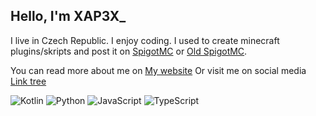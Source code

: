 ## Hello, I'm XAP3X_

I live in Czech Republic. I enjoy coding. I used to create minecraft plugins/skripts and post it on [SpigotMC](https://www.spigotmc.org/members/xap3x.1650610/) or [Old SpigotMC](https://www.spigotmc.org/members/minecubek.797215/).

You can read more about me on [My website](htt/ps://www.xap3x.gq)
Or visit me on social media [Link tree](https://linktr.ee/xap3x)

![Kotlin](https://img.shields.io/badge/kotlin-%237F52FF.svg?style=for-the-badge&logo=kotlin&logoColor=white) ![Python](https://img.shields.io/badge/python-3670A0?style=for-the-badge&logo=python&logoColor=ffdd54) ![JavaScript](https://img.shields.io/badge/javascript-%23323330.svg?style=for-the-badge&logo=javascript&logoColor=%23F7DF1E) ![TypeScript](https://img.shields.io/badge/typescript-%23007ACC.svg?style=for-the-badge&logo=typescript&logoColor=white)
